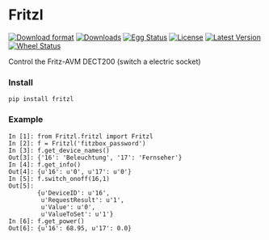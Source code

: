 Fritzl
======

[![Download format](https://pypip.in/format/Fritzl/badge.png)](https://pypi.python.org/pypi/Fritzl/)
[![Downloads](https://pypip.in/download/Fritzl/badge.png)](https://pypi.python.org/pypi/Fritzl/)
[![Egg Status](https://pypip.in/egg/Fritzl/badge.png)](https://pypi.python.org/pypi/Fritzl/)
[![License](https://pypip.in/license/Fritzl/badge.png)](https://pypi.python.org/pypi/Fritzl/)
[![Latest Version](https://pypip.in/version/Fritzl/badge.png)](https://pypi.python.org/pypi/Fritzl/)
[![Wheel Status](https://pypip.in/wheel/Fritzl/badge.png)](https://pypi.python.org/pypi/Fritzl/)


Control the Fritz-AVM DECT200 (switch a electric socket)

### Install

```
pip install fritzl
```


### Example

```
In [1]: from Fritzl.fritzl import Fritzl
In [2]: f = Fritzl('fitzbox_password')
In [3]: f.get_device_names()
Out[3]: {'16': 'Beleuchtung', '17': 'Fernseher'}
In [4]: f.get_info()
Out[4]: {u'16': u'0', u'17': u'0'}
In [5]: f.switch_onoff(16,1)
Out[5]: 
		{u'DeviceID': u'16',
		 u'RequestResult': u'1',
		 u'Value': u'0',
		 u'ValueToSet': u'1'}
In [6]: f.get_power()
Out[6]: {u'16': 68.95, u'17': 0.0}
```
